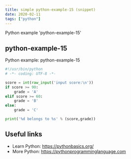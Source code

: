 ```yaml
---
title: simple python-example-15 (snippet)
date: 2020-02-11
tags: ["python"]
---
```

Python example 'python-example-15'


## python-example-15

Python example: python-example-15

```python
#!/usr/bin/python
# -*- coding: UTF-8 -*-

score = int(raw_input('input score:\n'))
if score >= 90:
    grade = 'A'
elif score >= 60:
    grade = 'B'
else:
    grade = 'C'

print('%d belongs to %s' % (score,grade))


```

## Useful links

- Learn Python: https://pythonbasics.org/
- More Python: https://pythonprogramminglanguage.com
